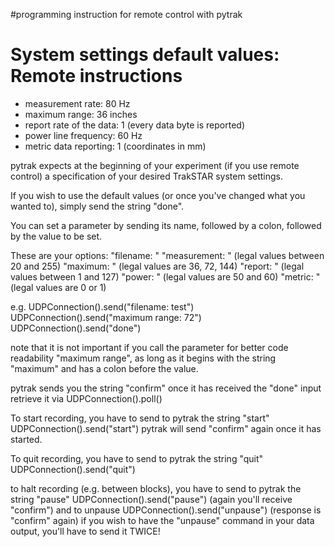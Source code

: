 #programming instruction for remote control with pytrak

System settings default values:
Remote instructions
===================

* measurement rate: 80 Hz
* maximum range: 36 inches
* report rate of the data: 1 (every data byte is reported)
* power line frequency: 60 Hz
* metric data reporting: 1 (coordinates in mm)

pytrak expects at the beginning of your experiment (if you use remote control) 
a specification of your desired TrakSTAR system settings.

If you wish to use the default values (or once you've changed what you wanted to), 
simply send the string "done".

You can set a parameter by sending its name, followed by a colon, 
followed by the value to be set.

These are your options:
"filename: <str>"
"measurement: <int>" (legal values between 20 and 255)
"maximum: <int>" (legal values are 36, 72, 144)
"report: <int>" (legal values between 1 and 127)
"power: <int>" (legal values are 50 and 60)
"metric: <int>" (legal values are 0 or 1)

e.g.
UDPConnection().send("filename: test")
UDPConnection().send("maximum range: 72")
UDPConnection().send("done")

note that it is not important if you call the parameter for better code readability "maximum range",
as long as it begins with the string "maximum" and has a colon before the value.

pytrak sends you the string "confirm" once it has received the "done" input
retrieve it via UDPConnection().poll()

To start recording, you have to send to pytrak the string "start" 
UDPConnection().send("start")
pytrak will send "confirm" again once it has started.

To quit recording, you have to send to pytrak the string "quit"
UDPConnection().send("quit")


to halt recording (e.g. between blocks), you have to send to pytrak the string "pause"
UDPConnection().send("pause") (again you'll receive "confirm")
and to unpause 
UDPConnection().send("unpause") (response is "confirm" again)
if you wish to have the "unpause" command in your data output, you'll have to send it TWICE!
